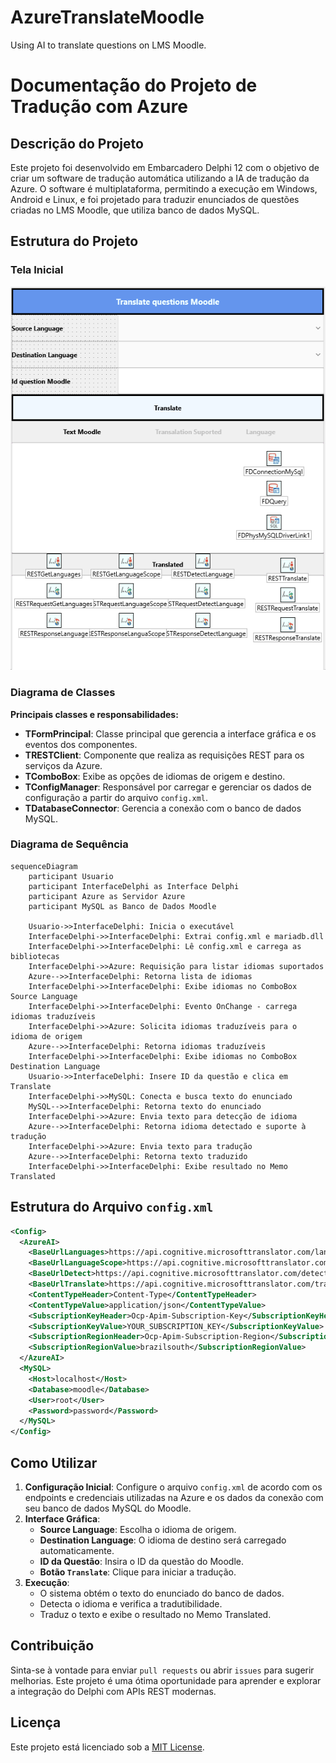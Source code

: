 # AzureTranslateMoodle
Using AI to translate questions on LMS Moodle.
# Documentação do Projeto de Tradução com Azure

## Descrição do Projeto
Este projeto foi desenvolvido em Embarcadero Delphi 12 com o objetivo de criar um software de tradução automática utilizando a IA de tradução da Azure. O software é multiplataforma, permitindo a execução em Windows, Android e Linux, e foi projetado para traduzir enunciados de questões criadas no LMS Moodle, que utiliza banco de dados MySQL.

## Estrutura do Projeto

### Tela Inicial
![Tela Inicial](assets/components-used.png)

### Diagrama de Classes

**Principais classes e responsabilidades:**
- **TFormPrincipal**: Classe principal que gerencia a interface gráfica e os eventos dos componentes.
- **TRESTClient**: Componente que realiza as requisições REST para os serviços da Azure.
- **TComboBox**: Exibe as opções de idiomas de origem e destino.
- **TConfigManager**: Responsável por carregar e gerenciar os dados de configuração a partir do arquivo `config.xml`.
- **TDatabaseConnector**: Gerencia a conexão com o banco de dados MySQL.

### Diagrama de Sequência
```mermaid
sequenceDiagram
    participant Usuario
    participant InterfaceDelphi as Interface Delphi
    participant Azure as Servidor Azure
    participant MySQL as Banco de Dados Moodle

    Usuario->>InterfaceDelphi: Inicia o executável
    InterfaceDelphi->>InterfaceDelphi: Extrai config.xml e mariadb.dll
    InterfaceDelphi->>InterfaceDelphi: Lê config.xml e carrega as bibliotecas
    InterfaceDelphi->>Azure: Requisição para listar idiomas suportados
    Azure-->>InterfaceDelphi: Retorna lista de idiomas
    InterfaceDelphi->>InterfaceDelphi: Exibe idiomas no ComboBox Source Language
    InterfaceDelphi->>InterfaceDelphi: Evento OnChange - carrega idiomas traduzíveis
    InterfaceDelphi->>Azure: Solicita idiomas traduzíveis para o idioma de origem
    Azure-->>InterfaceDelphi: Retorna idiomas traduzíveis
    InterfaceDelphi->>InterfaceDelphi: Exibe idiomas no ComboBox Destination Language
    Usuario->>InterfaceDelphi: Insere ID da questão e clica em Translate
    InterfaceDelphi->>MySQL: Conecta e busca texto do enunciado
    MySQL-->>InterfaceDelphi: Retorna texto do enunciado
    InterfaceDelphi->>Azure: Envia texto para detecção de idioma
    Azure-->>InterfaceDelphi: Retorna idioma detectado e suporte à tradução
    InterfaceDelphi->>Azure: Envia texto para tradução
    Azure-->>InterfaceDelphi: Retorna texto traduzido
    InterfaceDelphi->>InterfaceDelphi: Exibe resultado no Memo Translated
```

## Estrutura do Arquivo `config.xml`
```xml
<Config>
  <AzureAI>
    <BaseUrlLanguages>https://api.cognitive.microsofttranslator.com/languages</BaseUrlLanguages>
    <BaseUrlLanguageScope>https://api.cognitive.microsofttranslator.com/languages</BaseUrlLanguageScope>
    <BaseUrlDetect>https://api.cognitive.microsofttranslator.com/detect</BaseUrlDetect>
    <BaseUrlTranslate>https://api.cognitive.microsofttranslator.com/translate</BaseUrlTranslate>
    <ContentTypeHeader>Content-Type</ContentTypeHeader>
    <ContentTypeValue>application/json</ContentTypeValue>
    <SubscriptionKeyHeader>Ocp-Apim-Subscription-Key</SubscriptionKeyHeader>
    <SubscriptionKeyValue>YOUR_SUBSCRIPTION_KEY</SubscriptionKeyValue>
    <SubscriptionRegionHeader>Ocp-Apim-Subscription-Region</SubscriptionRegionHeader>
    <SubscriptionRegionValue>brazilsouth</SubscriptionRegionValue>
  </AzureAI>
  <MySQL>
    <Host>localhost</Host>
    <Database>moodle</Database>
    <User>root</User>
    <Password>password</Password>
  </MySQL>
</Config>
```

## Como Utilizar
1. **Configuração Inicial**: Configure o arquivo `config.xml` de acordo com os endpoints e credenciais utilizadas na Azure e os dados da conexão com seu banco de dados MySQL do Moodle.
2. **Interface Gráfica**:
   - **Source Language**: Escolha o idioma de origem.
   - **Destination Language**: O idioma de destino será carregado automaticamente.
   - **ID da Questão**: Insira o ID da questão do Moodle.
   - **Botão `Translate`**: Clique para iniciar a tradução.
3. **Execução**:
   - O sistema obtém o texto do enunciado do banco de dados.
   - Detecta o idioma e verifica a tradutibilidade.
   - Traduz o texto e exibe o resultado no Memo Translated.

## Contribuição
Sinta-se à vontade para enviar `pull requests` ou abrir `issues` para sugerir melhorias. Este projeto é uma ótima oportunidade para aprender e explorar a integração do Delphi com APIs REST modernas.

## Licença
Este projeto está licenciado sob a [MIT License](LICENSE).

